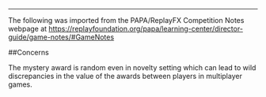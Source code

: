 ***
The following was imported from the PAPA/ReplayFX Competition Notes webpage at https://replayfoundation.org/papa/learning-center/director-guide/game-notes/#GameNotes

##Concerns
            
The mystery award is random even in novelty setting which can lead to wild discrepancies in the value of the awards between players in multiplayer games.